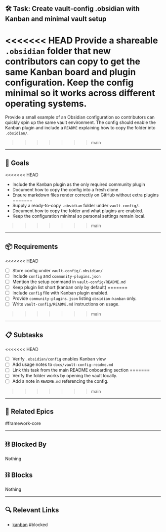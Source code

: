 ## 🛠️ Task: Create vault-config .obsidian with Kanban and minimal vault setup

<<<<<<< HEAD
Provide a shareable `.obsidian` folder that new contributors can copy to get the
same Kanban board and plugin configuration. Keep the config minimal so it works
across different operating systems.
=======
Provide a small example of an Obsidian configuration so contributors can quickly
spin up the same vault environment. The config should enable the Kanban plugin
and include a `README` explaining how to copy the folder into `.obsidian/`.
>>>>>>> main

---

## 🎯 Goals

<<<<<<< HEAD
- Include the Kanban plugin as the only required community plugin
- Document how to copy the config into a fresh clone
- Ensure markdown files render correctly on GitHub without extra plugins
=======
- Supply a ready-to-copy `.obsidian` folder under `vault-config/`.
- Document how to copy the folder and what plugins are enabled.
- Keep the configuration minimal so personal settings remain local.
>>>>>>> main

---

## 📦 Requirements
<<<<<<< HEAD

- [ ] Store config under `vault-config/.obsidian/`
- [ ] Include `config` and `community-plugins.json`
- [ ] Mention the setup command in `vault-config/README.md`
- [ ] Keep plugin list short (kanban only by default)
=======
- [ ] Include `config` file with Kanban plugin enabled.
- [ ] Provide `community-plugins.json` listing `obsidian-kanban` only.
- [ ] Write `vault-config/README.md` instructions on usage.
>>>>>>> main

---

## 📋 Subtasks
<<<<<<< HEAD

- [ ] Verify `.obsidian/config` enables Kanban view
- [ ] Add usage notes to `docs/vault-config-readme.md`
- [ ] Link this task from the main README onboarding section
=======
- [ ] Verify the folder works by opening the vault locally.
- [ ] Add a note in `README.md` referencing the config.
>>>>>>> main

---

## 🔗 Related Epics

#framework-core

---

## ⛓️ Blocked By

Nothing

## ⛓️ Blocks

Nothing

---

## 🔍 Relevant Links

- [kanban](../boards/kanban.md)
#blocked
